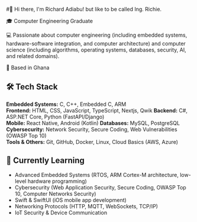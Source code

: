 #👋 Hi there, I'm Richard Adiabu! but like to be called Ing. Richie.

🎓 Computer Engineering Graduate

💻 Passionate about computer engineering (including embedded systems, hardware-software integration, and computer architecture) and computer science (including algorithms, operating systems, databases, security, AI, and related domains).

📍 Based in Ghana

## 🛠 Tech Stack

**Embedded Systems:** C, C++, Embedded C, ARM  
**Frontend:** HTML, CSS, JavaScript, TypeScript, Nextjs, Qwik
**Backend:** C#, ASP.NET Core, Python (FastAPI/Django)  
**Mobile:** React Native, Android (Kotlin)
**Databases:** MySQL, PostgreSQL  
**Cybersecurity:** Network Security, Secure Coding, Web Vulnerabilities (OWASP Top 10)  
**Tools & Others:** Git, GitHub, Docker, Linux, Cloud Basics (AWS, Azure)

## 🌱 Currently Learning

- Advanced Embedded Systems (RTOS, ARM Cortex-M architecture, low-level hardware programming)
- Cybersecurity (Web Application Security, Secure Coding, OWASP Top 10, Computer Networks Security)
- Swift & SwiftUI (iOS mobile app development)
- Networking Protocols (HTTP, MQTT, WebSockets, TCP/IP)
- IoT Security & Device Communication
